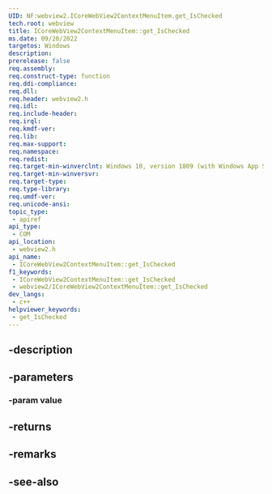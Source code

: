 ```yaml
---
UID: NF:webview2.ICoreWebView2ContextMenuItem.get_IsChecked
tech.root: webview
title: ICoreWebView2ContextMenuItem::get_IsChecked
ms.date: 09/20/2022
targetos: Windows
description: 
prerelease: false
req.assembly: 
req.construct-type: function
req.ddi-compliance: 
req.dll: 
req.header: webview2.h
req.idl: 
req.include-header: 
req.irql: 
req.kmdf-ver: 
req.lib: 
req.max-support: 
req.namespace: 
req.redist: 
req.target-min-winverclnt: Windows 10, version 1809 (with Windows App SDK 1.1 or later)
req.target-min-winversvr: 
req.target-type: 
req.type-library: 
req.umdf-ver: 
req.unicode-ansi: 
topic_type:
 - apiref
api_type:
 - COM
api_location:
 - webview2.h
api_name:
 - ICoreWebView2ContextMenuItem::get_IsChecked
f1_keywords:
 - ICoreWebView2ContextMenuItem::get_IsChecked
 - webview2/ICoreWebView2ContextMenuItem::get_IsChecked
dev_langs:
 - c++
helpviewer_keywords:
 - get_IsChecked
---
```


## -description

## -parameters

### -param value

## -returns

## -remarks

## -see-also

